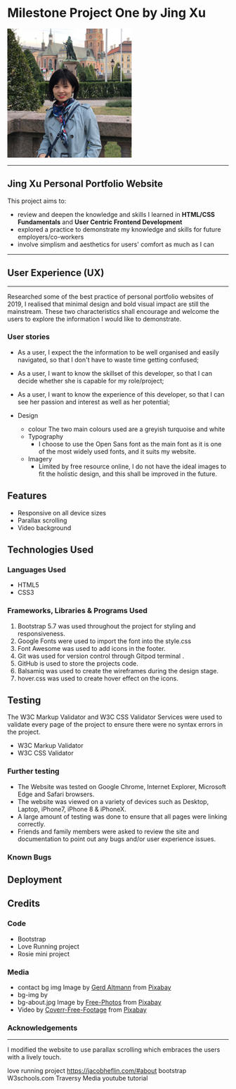 
# Milestone Project One by Jing Xu

![Image of Jing's website](assets/images/profile-img-test.png)

------------------------------------
## Jing Xu Personal Portfolio Website
This project aims to:
* review and deepen the knowledge and skills I learned in **HTML/CSS Fundamentals** and **User Centric Frontend Development**
* explored a practice to  demonstrate my knowledge and skills for future employers/co-workers
* involve simplism and aesthetics for users' comfort as much as I can


------------------------------------
## User Experience (UX)
------------------------------------

Researched some of the best practice of personal portfolio websites of 2019, I realised that minimal design and bold visual impact are still the mainstream. These two characteristics shall encourage and welcome the users to explore the information I would like to demonstrate.

### User stories

* As a user, I expect the the information to be well organised and easily navigated, so that I don't have to waste time getting confused; 
* As a user, I want to know the skillset of this developer, so that I can decide whether she is capable for my role/project;
* As a user, I want to know the experience of this developer, so that I can see her passion and interest as well as her potential;


* Design
  * colour
  The two main colours used are a greyish turquoise and white
  * Typography
    * I choose to use the Open Sans font as the main font as it is one of the most widely used fonts, and it suits my website.
  * Imagery
    * Limited by free resource online, I do not have the ideal images to fit the holistic design, and this shall be improved in the future.

## Features

* Responsive on all device sizes
* Parallax scrolling
* Video background

## Technologies Used
### Languages Used
* HTML5
* CSS3

### Frameworks, Libraries & Programs Used
1. Bootstrap 5.7 was used throughout the project for styling and responsiveness.
1. Google Fonts were used to import the font into the style.css
1. Font Awesome was used to add icons in the footer.
1. Git was used for version control through Gitpod terminal .
1. GitHub is used to store the projects code.
1. Balsamiq was used to create the wireframes during the design stage.
1. hover.css was used to create hover effect on the icons.

## Testing

The W3C Markup Validator and W3C CSS Validator Services were used to validate every page of the project to ensure there were no syntax errors in the project.

* W3C Markup Validator 
* W3C CSS Validator 

### Further testing

* The Website was tested on Google Chrome, Internet Explorer, Microsoft Edge and Safari browsers.
* The website was viewed on a variety of devices such as Desktop, Laptop, iPhone7, iPhone 8 & iPhoneX.
* A large amount of testing was done to ensure that all pages were linking correctly.
* Friends and family members were asked to review the site and documentation to point out any bugs and/or user experience issues.

### Known Bugs

## Deployment

## Credits

### Code
* Bootstrap
* Love Running project
* Rosie mini project

### Media
* contact bg img Image by <a href="https://pixabay.com/users/geralt-9301/?utm_source=link-attribution&amp;utm_medium=referral&amp;utm_campaign=image&amp;utm_content=2944064">Gerd Altmann</a> from <a href="https://pixabay.com/?utm_source=link-attribution&amp;utm_medium=referral&amp;utm_campaign=image&amp;utm_content=2944064">Pixabay</a>
* bg-img by 
* bg-about.jpg Image by <a href="https://pixabay.com/photos/?utm_source=link-attribution&amp;utm_medium=referral&amp;utm_campaign=image&amp;utm_content=1149815">Free-Photos</a> from <a href="https://pixabay.com/?utm_source=link-attribution&amp;utm_medium=referral&amp;utm_campaign=image&amp;utm_content=1149815">Pixabay</a>
* Video by <a href="https://pixabay.com/users/Coverr-Free-Footage-1281706/?utm_source=link-attribution&amp;utm_medium=referral&amp;utm_campaign=image&amp;utm_content=3188">Coverr-Free-Footage</a> from <a href="https://pixabay.com/?utm_source=link-attribution&amp;utm_medium=referral&amp;utm_campaign=image&amp;utm_content=3188">Pixabay</a>




### Acknowledgements




------------------------------------
I modified the website to use parallax scrolling which embraces the users with a lively touch.


 love running project
 https://jacobheflin.com/#about
 bootstrap
 W3schools.com
 Traversy Media youtube tutorial
 


